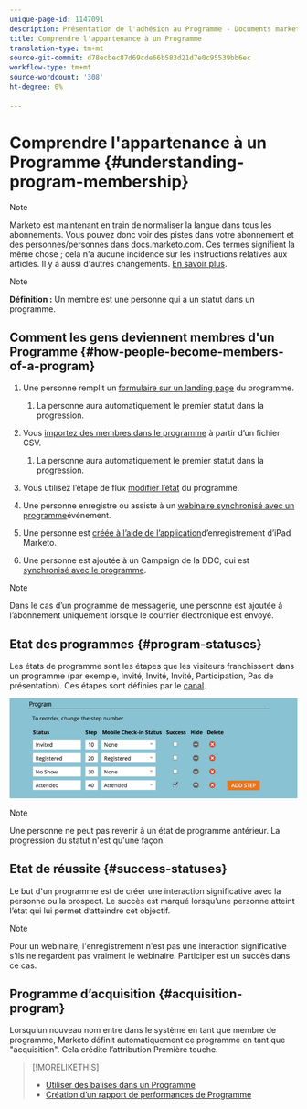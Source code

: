 ```yaml
---
unique-page-id: 1147091
description: Présentation de l'adhésion au Programme - Documents marketing - Documentation du produit
title: Comprendre l'appartenance à un Programme
translation-type: tm+mt
source-git-commit: d78ecbec87d69cde66b583d21d7e0c95539bb6ec
workflow-type: tm+mt
source-wordcount: '308'
ht-degree: 0%

---
```



# Comprendre l&#39;appartenance à un Programme {#understanding-program-membership}

>[!NOTE]
>
>Marketo est maintenant en train de normaliser la langue dans tous les abonnements. Vous pouvez donc voir des pistes dans votre abonnement et des personnes/personnes dans docs.marketo.com. Ces termes signifient la même chose ; cela n&#39;a aucune incidence sur les instructions relatives aux articles. Il y a aussi d&#39;autres changements. [En savoir plus](/help/marketo/product-docs/crm-sync/salesforce-sync/understanding-the-salesforce-sync.md).

>[!NOTE]
>
>**Définition :** Un membre est une personne qui a un statut dans un programme.

## Comment les gens deviennent membres d&#39;un Programme {#how-people-become-members-of-a-program}

1. Une personne remplit un [formulaire sur un landing page](/help/marketo/getting-started/quick-wins/landing-page-with-a-form.md) du programme.

   1. La personne aura automatiquement le premier statut dans la progression.

1. Vous [importez des membres dans le programme](/help/marketo/product-docs/core-marketo-concepts/programs/working-with-programs/import-members-from-a-spreadsheet-into-a-program.md) à partir d’un fichier CSV.

   1. La personne aura automatiquement le premier statut dans la progression.

1. Vous utilisez l’étape de flux [modifier l’état](/help/marketo/product-docs/core-marketo-concepts/smart-campaigns/program-flow-actions/change-program-status.md) du programme.
1. Une personne enregistre ou assiste à un [webinaire synchronisé avec un programme](/help/marketo/product-docs/demand-generation/events/understanding-events/launchpoint-event-partners.md)événement.
1. Une personne est [créée à l’aide de l’application](/help/marketo/product-docs/core-marketo-concepts/mobile-apps/event-check-in/check-people-into-your-event-from-your-tablet.md)d’enregistrement d’iPad Marketo.
1. Une personne est ajoutée à un Campaign de la DDC, qui est [synchronisé avec le programme](/help/marketo/product-docs/crm-sync/salesforce-sync/sfdc-sync-details/sfdc-sync-campaign-sync.md).

>[!NOTE]
>
>Dans le cas d’un programme de messagerie, une personne est ajoutée à l’abonnement uniquement lorsque le courrier électronique est envoyé.

## Etat des programmes {#program-statuses}

Les états de programme sont les étapes que les visiteurs franchissent dans un programme (par exemple, Invité, Invité, Invité, Participation, Pas de présentation). Ces étapes sont définies par le [canal](/help/marketo/product-docs/administration/tags/create-a-program-channel.md).

![](assets/image2015-2-5-15-3a14-3a48.png)

>[!NOTE]
>
>Une personne ne peut pas revenir à un état de programme antérieur. La progression du statut n&#39;est qu&#39;une façon.

## Etat de réussite {#success-statuses}

Le but d&#39;un programme est de créer une interaction significative avec la personne ou la prospect. Le succès est marqué lorsqu’une personne atteint l’état qui lui permet d’atteindre cet objectif.

>[!NOTE]
>
>Pour un webinaire, l&#39;enregistrement n&#39;est pas une interaction significative s&#39;ils ne regardent pas vraiment le webinaire. Participer est un succès dans ce cas.

## Programme d’acquisition  {#acquisition-program}

Lorsqu’un nouveau nom entre dans le système en tant que membre de programme, Marketo définit automatiquement ce programme en tant que &quot;acquisition&quot;. Cela crédite l’attribution [](/help/marketo/product-docs/reporting/revenue-cycle-analytics/revenue-tools/attribution/understanding-attribution.md)Première touche.

>[!MORELIKETHIS]
>
>* [Utiliser des balises dans un Programme](/help/marketo/product-docs/core-marketo-concepts/programs/working-with-programs/understanding-tags/use-tags-in-a-program.md)
>* [Création d’un rapport de performances de Programme](/help/marketo/product-docs/core-marketo-concepts/programs/program-performance-report/create-a-program-performance-report.md)

